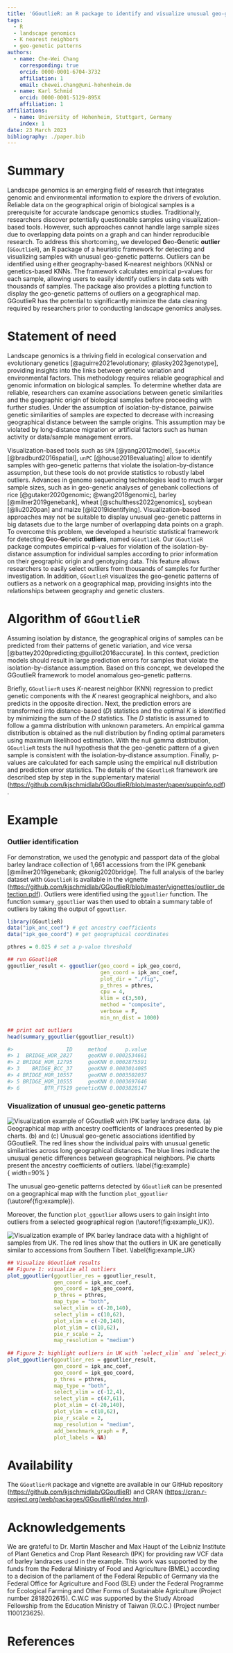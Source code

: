 ```yaml
---
title: 'GGoutlieR: an R package to identify and visualize unusual geo-genetic patterns of biological samples'
tags:
  - R
  - landscape genomics
  - K nearest neighbors
  - geo-genetic patterns
authors:
  - name: Che-Wei Chang
    corresponding: true
    orcid: 0000-0001-6704-3732
    affiliation: 1
    email: chewei.chang@uni-hohenheim.de
  - name: Karl Schmid
    orcid: 0000-0001-5129-895X
    affiliation: 1
affiliations:
  - name: University of Hohenheim, Stuttgart, Germany
    index: 1
date: 23 March 2023
bibliography: ./paper.bib
---
```


# Summary

Landscape genomics is an emerging field of research that integrates genomic and environmental information to explore the drivers of evolution.
Reliable data on the geographical origin of biological samples is a prerequisite for accurate landscape genomics studies.
Traditionally, researchers discover potentially questionable samples using visualization-based tools.
However, such approaches cannot handle large sample sizes due to overlapping data points on a graph and can hinder reproducible research.
To address this shortcoming, we developed **G**eo-**G**enetic **outlier** (`GGoutlieR`), an R package of a heuristic framework for detecting and visualizing samples with unusual geo-genetic patterns.
Outliers can be identified using either geography-based K-nearest neighbors (KNNs) or genetics-based KNNs.
The framework calculates empirical p-values for each sample, allowing users to easily identify outliers in data sets with thousands of samples.
The package also provides a plotting function to display the geo-genetic patterns of outliers on a geographical map.
GGoutlieR has the potential to significantly minimize the data cleaning required by researchers prior to conducting landscape genomics analyses.

# Statement of need

Landscape genomics is a thriving field in ecological conservation and evolutionary genetics [@aguirre2021evolutionary; @lasky2023genotype], providing insights into the links between genetic variation and environmental factors.
This methodology requires reliable geographical and genomic information on biological samples.
To determine whether data are reliable, researchers can examine associations between genetic similarities and the geographic origin of biological samples before proceeding with further studies.
Under the assumption of isolation-by-distance, pairwise genetic similarities of samples are expected to decrease with increasing geographical distance between the sample origins.
This assumption may be violated by long-distance migration or artificial factors such as human activity or data/sample management errors.

Visualization-based tools such as `SPA` [@yang2012model], `SpaceMix` [@bradburd2016spatial], `unPC` [@house2018evaluating] allow to identify samples with geo-genetic patterns that violate the isolation-by-distance assumption, but these tools do not provide statistics to robustly label outliers.
Advances in genome sequencing technologies lead to much larger sample sizes, such as in geo-genetic analyses of genebank collections of rice [@gutaker2020genomic; @wang2018genomic], barley [@milner2019genebank], wheat [@schulthess2022genomics], soybean [@liu2020pan] and maize [@li2019identifying].
Visualization-based approaches may not be suitable to display unusual geo-genetic patterns in big datasets due to the large number of overlapping data points on a graph.
To overcome this problem, we developed a heuristic statistical framework for detecting **G**eo-**G**enetic **outliers**, named `GGoutlieR`.
Our `GGoutlieR` package computes empirical p-values for violation of the isolation-by-distance assumption for individual samples according to prior information on their geographic origin and genotyping data.
This feature allows researchers to easily select outliers from thousands of samples for further investigation.
In addition, `GGoutlieR` visualizes the geo-genetic patterns of outliers as a network on a geographical map, providing insights into the relationships between geography and genetic clusters.

# Algorithm of `GGoutlieR`

Assuming isolation by distance, the geographical origins of samples can be predicted from their patterns of genetic variation, and vice versa [@battey2020predicting;@guillot2016accurate].
In this context, prediction models should result in large prediction errors for samples that violate the isolation-by-distance assumption.
Based on this concept, we developed the GGoutlieR framework to model anomalous geo-genetic patterns.

Briefly, `GGoutlierR` uses *K*-nearest neighbor (KNN) regression to predict genetic components with the *K* nearest geographical neighbors, and also predicts in the opposite direction.
Next, the prediction errors are transformed into distance-based (*D*) statistics and the optimal *K* is identified by minimizing the sum of the *D* statistics.
The *D* statistic is assumed to follow a gamma distribution with unknown parameters.
An empirical gamma distribution is obtained as the null distribution by finding optimal parameters using maximum likelihood estimation.
With the null gamma distribution, `GGoutlieR` tests the null hypothesis that the geo-genetic pattern of a given sample is consistent with the isolation-by-distance assumption.
Finally, p-values are calculated for each sample using the empirical null distribution and prediction error statistics.
The details of the `GGoutlieR` framework are described step by step in the supplementary material (https://github.com/kjschmidlab/GGoutlieR/blob/master/paper/suppinfo.pdf).

# Example

### Outlier identification

For demonstration, we used the genotypic and passport data of the global barley landrace collection of 1,661 accessions from the IPK genebank [@milner2019genebank; @konig2020bridge].
The full analysis of the barley dataset with `GGoutlieR` is available in the vignette (https://github.com/kjschmidlab/GGoutlieR/blob/master/vignettes/outlier_detection.pdf).
Outliers were identified using the `ggoutlier` function.
The function `summary_ggoutlier` was then used to obtain a summary table of outliers by taking the output of `ggoutlier`.

```R
library(GGoutlieR)
data("ipk_anc_coef") # get ancestry coefficients
data("ipk_geo_coord") # get geographical coordinates

pthres = 0.025 # set a p-value threshold

## run GGoutlieR
ggoutlier_result <- ggoutlier(geo_coord = ipk_geo_coord,
                              gen_coord = ipk_anc_coef,
                              plot_dir = "./fig", 
                              p_thres = pthres, 
                              cpu = 4, 
                              klim = c(3,50), 
                              method = "composite",
                              verbose = F,
                              min_nn_dist = 1000)

## print out outliers
head(summary_ggoutlier(ggoutlier_result))

#>                 ID     method      p.value
#> 1  BRIDGE_HOR_2827     geoKNN 0.0002534661
#> 2 BRIDGE_HOR_12795     geoKNN 0.0002875591
#> 3    BRIDGE_BCC_37     geoKNN 0.0003014085
#> 4 BRIDGE_HOR_10557     geoKNN 0.0003502037
#> 5 BRIDGE_HOR_10555     geoKNN 0.0003697646
#> 6        BTR_FT519 geneticKNN 0.0003828147
```

### Visualization of unusual geo-genetic patterns
![Visualization example of GGoutlieR with IPK barley landrace data. (a) Geographical map with ancestry coefficients of landraces presented by pie charts. (b) and (c) Unusual geo-genetic associations identified by GGoutlieR. The red lines show the individual pairs with unusual genetic similarities across long geographical distances. The blue lines indicate the unusual genetic differences between geographical neighbors. Pie charts present the ancestry coefficients of outliers. \label{fig:example}](../fig/IPK_ggoutlier_for_paper.jpg){ width=90% }

The unusual geo-genetic patterns detected by `GGoutlieR` can be presented on a geographical map with the function `plot_ggoutlier` (\autoref{fig:example}).

Moreover, the function `plot_ggoutlier` allows users to gain insight into outliers from a selected geographical region (\autoref{fig:example_UK}).

![Visualization example of IPK barley landrace data with a highlight of samples from UK. The red lines show that the outliers in UK are genetically similar to accessions from Southern Tibet. \label{fig:example_UK}](../fig/IPK_ggoutlier_highlighUK.jpg)

```R
## Visualize GGoutlieR results
## Figure 1: visualize all outliers
plot_ggoutlier(ggoutlier_res = ggoutlier_result,
               gen_coord = ipk_anc_coef,
               geo_coord = ipk_geo_coord,
               p_thres = pthres,
               map_type = "both",
               select_xlim = c(-20,140), 
               select_ylim = c(10,62),
               plot_xlim = c(-20,140),
               plot_ylim = c(10,62),
               pie_r_scale = 2,
               map_resolution = "medium")
               
## Figure 2: highlight outliers in UK with `select_xlim` and `select_ylim`
plot_ggoutlier(ggoutlier_res = ggoutlier_result,
               gen_coord = ipk_anc_coef,
               geo_coord = ipk_geo_coord,
               p_thres = pthres,
               map_type = "both",
               select_xlim = c(-12,4), 
               select_ylim = c(47,61),
               plot_xlim = c(-20,140),
               plot_ylim = c(10,62),
               pie_r_scale = 2,
               map_resolution = "medium",
               add_benchmark_graph = F,
               plot_labels = NA)
```

# Availability

The `GGoutlierR` package and vignette are available in our GitHub repository (https://github.com/kjschmidlab/GGoutlieR) and CRAN (https://cran.r-project.org/web/packages/GGoutlieR/index.html).

# Acknowledgements

We are grateful to Dr. Martin Mascher and Max Haupt of the Leibniz Institute of Plant Genetics and Crop Plant Research (IPK) for providing raw VCF data of barley landraces used in the example.
This work was supported by the funds from the Federal Ministry of Food and Agriculture (BMEL) according to a decision of the parliament of the Federal Republic of Germany via the Federal Office for Agriculture and Food (BLE) under the Federal Programme for Ecological Farming and Other Forms of Sustainable Agriculture (Project number 2818202615). 
C.W.C was supported by the Study Abroad Fellowship from the Education Ministry of Taiwan (R.O.C.) (Project number 1100123625).

# References
